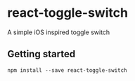 # react-toggle-switch
A simple iOS inspired toggle switch

## Getting started

```
npm install --save react-toggle-switch
```
